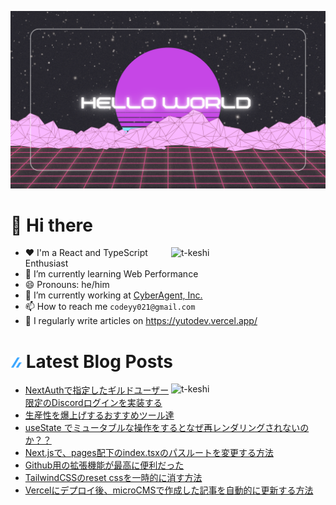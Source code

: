 ![hello-world](./public/Hello-World.png)

# 👋 Hi there

<p><img align="right" width="49%" src="https://github-readme-stats.vercel.app/api?username=code-yy&show_icons=true&locale=en" alt="t-keshi" /></p>

- ❤️ I'm a React and TypeScript Enthusiast
- 🌱 I’m currently learning Web Performance
- 😄 Pronouns: he/him
- 💼 I’m currently working at [CyberAgent, Inc.](https://www.cyberagent.co.jp/)
- 📫 How to reach me `codeyy021@gmail.com`
- 📝 I regularly write articles on https://yutodev.vercel.app/

# ![zenn](./public/zenn.png) Latest Blog Posts

<p><img align="right" width="49%" src="https://github-readme-stats.vercel.app/api/top-langs?username=code-yy&show_icons=true&locale=en&layout=compact" alt="t-keshi" /></p>

<!-- BLOG-POST-LIST:START -->
- [NextAuthで指定したギルドユーザー限定のDiscordログインを実装する](https://zenn.dev/yuto76/articles/discord-nextauth-login)
- [生産性を爆上げするおすすめツール達](https://zenn.dev/yuto76/articles/recommendation-tool)
- [useState でミュータブルな操作をするとなぜ再レンダリングされないのか？？](https://zenn.dev/yuto76/articles/react-immutable)
- [Next.jsで、pages配下のindex.tsxのパスルートを変更する方法](https://zenn.dev/yuto76/articles/nextjs-path-change)
- [Github用の拡張機能が最高に便利だった](https://zenn.dev/yuto76/articles/github-extensions)
- [TailwindCSSのreset cssを一時的に消す方法](https://zenn.dev/yuto76/articles/nextjs-tailwind-microcms)
- [Vercelにデプロイ後、microCMSで作成した記事を自動的に更新する方法](https://zenn.dev/yuto76/articles/microcms-keep)
<!-- BLOG-POST-LIST:END -->
